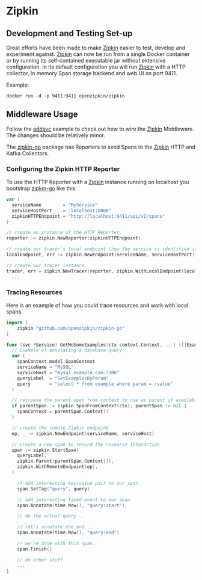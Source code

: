 # Zipkin

## Development and Testing Set-up

Great efforts have been made to make [Zipkin] easier to test, develop and
experiment against. [Zipkin] can now be run from a single Docker container or by
running its self-contained executable jar without extensive configuration. In
its default configuration you will run [Zipkin] with a HTTP collector, In memory
Span storage backend and web UI on port 9411.

Example:
```
docker run -d -p 9411:9411 openzipkin/zipkin
```

[zipkin]: http://zipkin.io

## Middleware Usage

Follow the [addsvc] example to check out how to wire the [Zipkin] Middleware.
The changes should be relatively minor.

The [zipkin-go] package has Reporters to send Spans to the [Zipkin] HTTP and
Kafka Collectors.

### Configuring the Zipkin HTTP Reporter

To use the HTTP Reporter with a [Zipkin] instance running on localhost you
bootstrap [zipkin-go] like this:

```go
var (
  serviceName        = "MyService"
  serviceHostPort    = "localhost:8000"
  zipkinHTTPEndpoint = "http://localhost:9411/api/v2/spans"
)

// create an instance of the HTTP Reporter.
reporter := zipkin.NewReporter(zipkinHTTPEndpoint)

// create our tracer's local endpoint (how the service is identified in Zipkin).
localEndpoint, err := zipkin.NewEndpoint(serviceName, serviceHostPort)

// create our tracer instance.
tracer, err = zipkin.NewTracer(reporter, zipkin.WithLocalEndpoint(localEndpoint))
  ...

```

[zipkin-go]: https://github.com/openzipkin/zipkin-go
[addsvc]:https://github.com/rueian/kit/tree/master/examples/addsvc
[Log]: https://github.com/rueian/kit/tree/master/log

### Tracing Resources

Here is an example of how you could trace resources and work with local spans.
```go
import (
	zipkin "github.com/openzipkin/zipkin-go"
)

func (svc *Service) GetMeSomeExamples(ctx context.Context, ...) ([]Examples, error) {
  // Example of annotating a database query:
  var (
    spanContext model.SpanContext
    serviceName = "MySQL"
    serviceHost = "mysql.example.com:3306"
    queryLabel  = "GetExamplesByParam"
    query       = "select * from example where param = :value"
  )

  // retrieve the parent span from context to use as parent if available.
  if parentSpan := zipkin.SpanFromContext(ctx); parentSpan != nil {
    spanContext = parentSpan.Context()
  }

  // create the remote Zipkin endpoint
  ep, _ := zipkin.NewEndpoint(serviceName, serviceHost)

  // create a new span to record the resource interaction
  span := zipkin.StartSpan(
    queryLabel,
    zipkin.Parent(parentSpan.Context()),
    zipkin.WithRemoteEndpoint(ep),
  )

	// add interesting key/value pair to our span
	span.SetTag("query", query)

	// add interesting timed event to our span
	span.Annotate(time.Now(), "query:start")

	// do the actual query...

	// let's annotate the end...
	span.Annotate(time.Now(), "query:end")

	// we're done with this span.
	span.Finish()

	// do other stuff
	...
}
```

